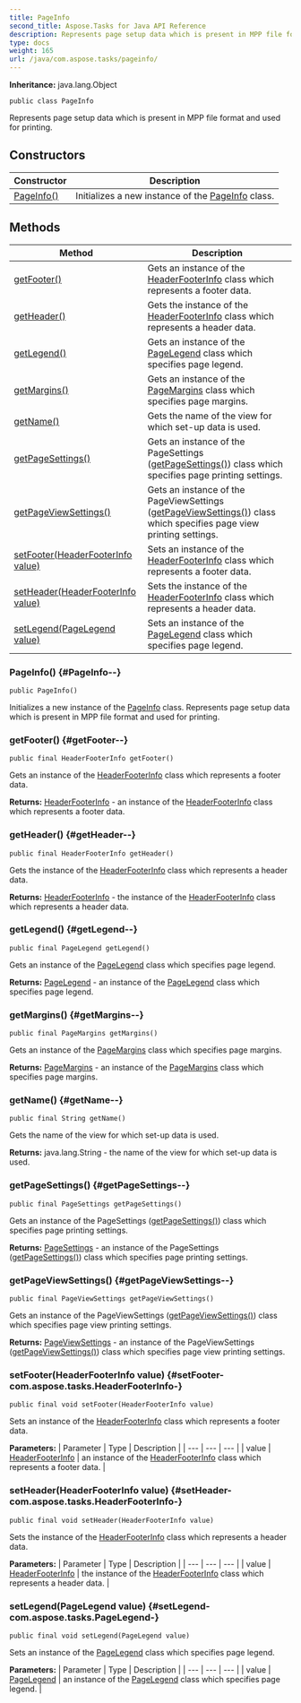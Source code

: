 ```yaml
---
title: PageInfo
second_title: Aspose.Tasks for Java API Reference
description: Represents page setup data which is present in MPP file format and used for printing.
type: docs
weight: 165
url: /java/com.aspose.tasks/pageinfo/
---
```


**Inheritance:**
java.lang.Object
```
public class PageInfo
```

Represents page setup data which is present in MPP file format and used for printing.
## Constructors

| Constructor | Description |
| --- | --- |
| [PageInfo()](#PageInfo--) | Initializes a new instance of the [PageInfo](../../com.aspose.tasks/pageinfo) class. |
## Methods

| Method | Description |
| --- | --- |
| [getFooter()](#getFooter--) | Gets an instance of the [HeaderFooterInfo](../../com.aspose.tasks/headerfooterinfo) class which represents a footer data. |
| [getHeader()](#getHeader--) | Gets the instance of the [HeaderFooterInfo](../../com.aspose.tasks/headerfooterinfo) class which represents a header data. |
| [getLegend()](#getLegend--) | Gets an instance of the [PageLegend](../../com.aspose.tasks/pagelegend) class which specifies page legend. |
| [getMargins()](#getMargins--) | Gets an instance of the [PageMargins](../../com.aspose.tasks/pagemargins) class which specifies page margins. |
| [getName()](#getName--) | Gets the name of the view for which set-up data is used. |
| [getPageSettings()](#getPageSettings--) | Gets an instance of the  PageSettings ([getPageSettings()](../../com.aspose.tasks/pageinfo\#getPageSettings--)) class which specifies page printing settings. |
| [getPageViewSettings()](#getPageViewSettings--) | Gets an instance of the  PageViewSettings ([getPageViewSettings()](../../com.aspose.tasks/pageinfo\#getPageViewSettings--)) class which specifies page view printing settings. |
| [setFooter(HeaderFooterInfo value)](#setFooter-com.aspose.tasks.HeaderFooterInfo-) | Sets an instance of the [HeaderFooterInfo](../../com.aspose.tasks/headerfooterinfo) class which represents a footer data. |
| [setHeader(HeaderFooterInfo value)](#setHeader-com.aspose.tasks.HeaderFooterInfo-) | Sets the instance of the [HeaderFooterInfo](../../com.aspose.tasks/headerfooterinfo) class which represents a header data. |
| [setLegend(PageLegend value)](#setLegend-com.aspose.tasks.PageLegend-) | Sets an instance of the [PageLegend](../../com.aspose.tasks/pagelegend) class which specifies page legend. |
### PageInfo() {#PageInfo--}
```
public PageInfo()
```


Initializes a new instance of the [PageInfo](../../com.aspose.tasks/pageinfo) class. Represents page setup data which is present in MPP file format and used for printing.

### getFooter() {#getFooter--}
```
public final HeaderFooterInfo getFooter()
```


Gets an instance of the [HeaderFooterInfo](../../com.aspose.tasks/headerfooterinfo) class which represents a footer data.

**Returns:**
[HeaderFooterInfo](../../com.aspose.tasks/headerfooterinfo) - an instance of the [HeaderFooterInfo](../../com.aspose.tasks/headerfooterinfo) class which represents a footer data.
### getHeader() {#getHeader--}
```
public final HeaderFooterInfo getHeader()
```


Gets the instance of the [HeaderFooterInfo](../../com.aspose.tasks/headerfooterinfo) class which represents a header data.

**Returns:**
[HeaderFooterInfo](../../com.aspose.tasks/headerfooterinfo) - the instance of the [HeaderFooterInfo](../../com.aspose.tasks/headerfooterinfo) class which represents a header data.
### getLegend() {#getLegend--}
```
public final PageLegend getLegend()
```


Gets an instance of the [PageLegend](../../com.aspose.tasks/pagelegend) class which specifies page legend.

**Returns:**
[PageLegend](../../com.aspose.tasks/pagelegend) - an instance of the [PageLegend](../../com.aspose.tasks/pagelegend) class which specifies page legend.
### getMargins() {#getMargins--}
```
public final PageMargins getMargins()
```


Gets an instance of the [PageMargins](../../com.aspose.tasks/pagemargins) class which specifies page margins.

**Returns:**
[PageMargins](../../com.aspose.tasks/pagemargins) - an instance of the [PageMargins](../../com.aspose.tasks/pagemargins) class which specifies page margins.
### getName() {#getName--}
```
public final String getName()
```


Gets the name of the view for which set-up data is used.

**Returns:**
java.lang.String - the name of the view for which set-up data is used.
### getPageSettings() {#getPageSettings--}
```
public final PageSettings getPageSettings()
```


Gets an instance of the  PageSettings ([getPageSettings()](../../com.aspose.tasks/pageinfo\#getPageSettings--)) class which specifies page printing settings.

**Returns:**
[PageSettings](../../com.aspose.tasks/pagesettings) - an instance of the  PageSettings ([getPageSettings()](../../com.aspose.tasks/pageinfo\#getPageSettings--)) class which specifies page printing settings.
### getPageViewSettings() {#getPageViewSettings--}
```
public final PageViewSettings getPageViewSettings()
```


Gets an instance of the  PageViewSettings ([getPageViewSettings()](../../com.aspose.tasks/pageinfo\#getPageViewSettings--)) class which specifies page view printing settings.

**Returns:**
[PageViewSettings](../../com.aspose.tasks/pageviewsettings) - an instance of the  PageViewSettings ([getPageViewSettings()](../../com.aspose.tasks/pageinfo\#getPageViewSettings--)) class which specifies page view printing settings.
### setFooter(HeaderFooterInfo value) {#setFooter-com.aspose.tasks.HeaderFooterInfo-}
```
public final void setFooter(HeaderFooterInfo value)
```


Sets an instance of the [HeaderFooterInfo](../../com.aspose.tasks/headerfooterinfo) class which represents a footer data.

**Parameters:**
| Parameter | Type | Description |
| --- | --- | --- |
| value | [HeaderFooterInfo](../../com.aspose.tasks/headerfooterinfo) | an instance of the [HeaderFooterInfo](../../com.aspose.tasks/headerfooterinfo) class which represents a footer data. |

### setHeader(HeaderFooterInfo value) {#setHeader-com.aspose.tasks.HeaderFooterInfo-}
```
public final void setHeader(HeaderFooterInfo value)
```


Sets the instance of the [HeaderFooterInfo](../../com.aspose.tasks/headerfooterinfo) class which represents a header data.

**Parameters:**
| Parameter | Type | Description |
| --- | --- | --- |
| value | [HeaderFooterInfo](../../com.aspose.tasks/headerfooterinfo) | the instance of the [HeaderFooterInfo](../../com.aspose.tasks/headerfooterinfo) class which represents a header data. |

### setLegend(PageLegend value) {#setLegend-com.aspose.tasks.PageLegend-}
```
public final void setLegend(PageLegend value)
```


Sets an instance of the [PageLegend](../../com.aspose.tasks/pagelegend) class which specifies page legend.

**Parameters:**
| Parameter | Type | Description |
| --- | --- | --- |
| value | [PageLegend](../../com.aspose.tasks/pagelegend) | an instance of the [PageLegend](../../com.aspose.tasks/pagelegend) class which specifies page legend. |

